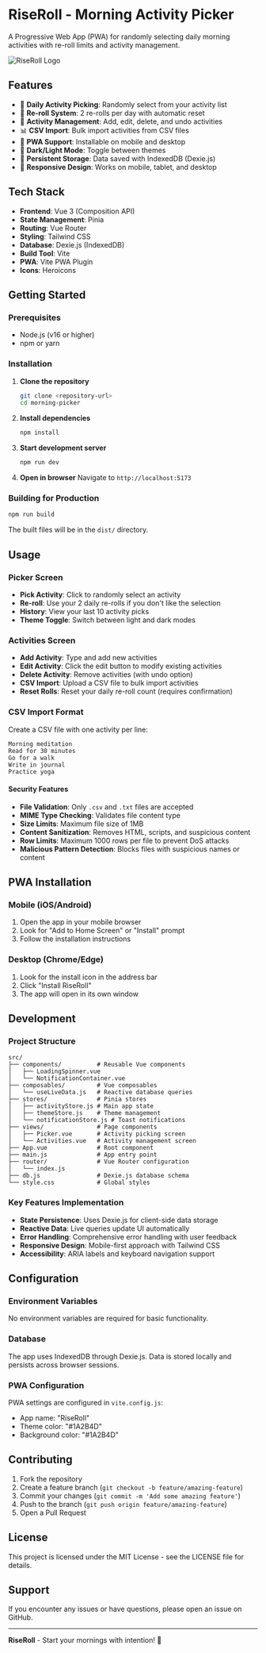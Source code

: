 # RiseRoll - Morning Activity Picker

A Progressive Web App (PWA) for randomly selecting daily morning activities with re-roll limits and activity management.

![RiseRoll Logo](public/pwa-192x192.png)

## Features

- 🎯 **Daily Activity Picking**: Randomly select from your activity list
- 🔄 **Re-roll System**: 2 re-rolls per day with automatic reset
- 📝 **Activity Management**: Add, edit, delete, and undo activities
- 📊 **CSV Import**: Bulk import activities from CSV files
- 📱 **PWA Support**: Installable on mobile and desktop
- 🌙 **Dark/Light Mode**: Toggle between themes
- 💾 **Persistent Storage**: Data saved with IndexedDB (Dexie.js)
- 📱 **Responsive Design**: Works on mobile, tablet, and desktop

## Tech Stack

- **Frontend**: Vue 3 (Composition API)
- **State Management**: Pinia
- **Routing**: Vue Router
- **Styling**: Tailwind CSS
- **Database**: Dexie.js (IndexedDB)
- **Build Tool**: Vite
- **PWA**: Vite PWA Plugin
- **Icons**: Heroicons

## Getting Started

### Prerequisites

- Node.js (v16 or higher)
- npm or yarn

### Installation

1. **Clone the repository**
   ```bash
   git clone <repository-url>
   cd morning-picker
   ```

2. **Install dependencies**
   ```bash
   npm install
   ```

3. **Start development server**
   ```bash
   npm run dev
   ```

4. **Open in browser**
   Navigate to `http://localhost:5173`

### Building for Production

```bash
npm run build
```

The built files will be in the `dist/` directory.

## Usage

### Picker Screen
- **Pick Activity**: Click to randomly select an activity
- **Re-roll**: Use your 2 daily re-rolls if you don't like the selection
- **History**: View your last 10 activity picks
- **Theme Toggle**: Switch between light and dark modes

### Activities Screen
- **Add Activity**: Type and add new activities
- **Edit Activity**: Click the edit button to modify existing activities
- **Delete Activity**: Remove activities (with undo option)
- **CSV Import**: Upload a CSV file to bulk import activities
- **Reset Rolls**: Reset your daily re-roll count (requires confirmation)

### CSV Import Format

Create a CSV file with one activity per line:

```csv
Morning meditation
Read for 30 minutes
Go for a walk
Write in journal
Practice yoga
```

#### Security Features
- **File Validation**: Only `.csv` and `.txt` files are accepted
- **MIME Type Checking**: Validates file content type
- **Size Limits**: Maximum file size of 1MB
- **Content Sanitization**: Removes HTML, scripts, and suspicious content
- **Row Limits**: Maximum 1000 rows per file to prevent DoS attacks
- **Malicious Pattern Detection**: Blocks files with suspicious names or content

## PWA Installation

### Mobile (iOS/Android)
1. Open the app in your mobile browser
2. Look for "Add to Home Screen" or "Install" prompt
3. Follow the installation instructions

### Desktop (Chrome/Edge)
1. Look for the install icon in the address bar
2. Click "Install RiseRoll"
3. The app will open in its own window

## Development

### Project Structure

```
src/
├── components/          # Reusable Vue components
│   ├── LoadingSpinner.vue
│   └── NotificationContainer.vue
├── composables/         # Vue composables
│   └── useLiveData.js   # Reactive database queries
├── stores/              # Pinia stores
│   ├── activityStore.js # Main app state
│   ├── themeStore.js    # Theme management
│   └── notificationStore.js # Toast notifications
├── views/               # Page components
│   ├── Picker.vue       # Activity picking screen
│   └── Activities.vue   # Activity management screen
├── App.vue              # Root component
├── main.js              # App entry point
├── router/              # Vue Router configuration
│   └── index.js
├── db.js                # Dexie.js database schema
└── style.css            # Global styles
```

### Key Features Implementation

- **State Persistence**: Uses Dexie.js for client-side data storage
- **Reactive Data**: Live queries update UI automatically
- **Error Handling**: Comprehensive error handling with user feedback
- **Responsive Design**: Mobile-first approach with Tailwind CSS
- **Accessibility**: ARIA labels and keyboard navigation support

## Configuration

### Environment Variables

No environment variables are required for basic functionality.

### Database

The app uses IndexedDB through Dexie.js. Data is stored locally and persists across browser sessions.

### PWA Configuration

PWA settings are configured in `vite.config.js`:
- App name: "RiseRoll"
- Theme color: "#1A2B4D"
- Background color: "#1A2B4D"

## Contributing

1. Fork the repository
2. Create a feature branch (`git checkout -b feature/amazing-feature`)
3. Commit your changes (`git commit -m 'Add some amazing feature'`)
4. Push to the branch (`git push origin feature/amazing-feature`)
5. Open a Pull Request

## License

This project is licensed under the MIT License - see the LICENSE file for details.

## Support

If you encounter any issues or have questions, please open an issue on GitHub.

---

**RiseRoll** - Start your mornings with intention! 🌅
